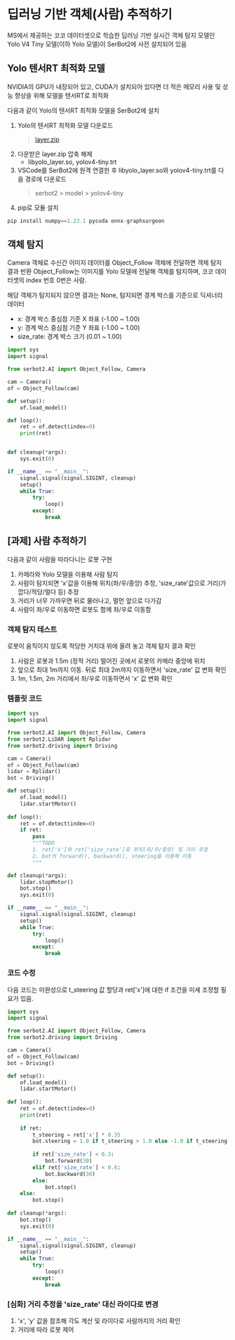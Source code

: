 # 딥러닝 기반 객체(사람) 추적하기
MS에서 제공하는 코코 데이터셋으로 학습한 딥러닝 기반 실시간 객체 탐지 모델인 Yolo V4 Tiny 모델(이하 Yolo 모델)이 SerBot2에 사전 설치되어 있음

## Yolo 텐서RT 최적화 모델
NVIDIA의 GPU가 내장되어 있고, CUDA가 설치되어 있다면 더 적은 메모리 사용 및 성능 향상을 위해 모델을 텐서RT로 최적화

다음과 같이 Yolo의 텐서RT 최적화 모델을 SerBot2에 설치  
1. Yolo의 텐서RT 최적화 모델 다운로드
   > [layer.zip](https://github.com/user-attachments/files/16257332/layer.zip)
2. 다운받은 layer.zip 압축 해제
   - libyolo_layer.so, yolov4-tiny.trt
4. VSCode를 SerBot2에 원격 연결한 후 libyolo_layer.so와 yolov4-tiny.trt를 다음 경로에 다운로드
   > serbot2 > model > yolov4-tiny 
5. pip로 모듈 설치
```python
pip install numpy==1.23.1 pycuda onnx-graphsurgeon 
```

## 객체 탐지
Camera 객체로 수신간 이미지 데이터를 Object_Follow 객체에 전달하면 객체 탐지 결과 반환
Object_Follow는 이미지를 Yolo 모델에 전달해 객체를 탐지하며, 코코 데이터셋의 index 번호 0번은 사람.  

해당 객체가 탐지되지 않으면 결과는 None, 탐지되면 경계 박스를 기준으로 딕셔너리 데이터
- x: 경계 박스 중심점 기준 X 좌표 (-1.00 ~ 1.00)
- y: 경계 박스 중심점 기준 Y 좌표 (-1.00 ~ 1.00)
- size_rate: 경계 박스 크기 (0.01 ~ 1.00) 

```python
import sys 
import signal

from serbot2.AI import Object_Follow, Camera

cam = Camera()
of = Object_Follow(cam)

def setup():
    of.load_model()

def loop():
    ret = of.detect(index=0)
    print(ret)


def cleanup(*args):
    sys.exit(0)

if __name__ == "__main__":
    signal.signal(signal.SIGINT, cleanup)
    setup()
    while True:
        try:
            loop()
        except:
            break
```

## [과제] 사람 추적하기
다음과 같이 사람을 따라다니는 로봇 구현

1. 카메라와 Yolo 모델을 이용해 사람 탐지
2. 사람이 탐지되면 'x'값을 이용해 위치(좌/우/중앙) 추정, 'size_rate'값으로 거리(가깝다/적당/멀다 등) 추정
3. 거리가 너무 가까우면 뒤로 물러나고, 멀먼 앞으로 다가감
4. 사람이 좌/우로 이동하면 로봇도 함께 좌/우로 이동함 

### 객체 탐지 테스트
로봇이 움직이지 않도록 적당한 거치대 위에 올려 놓고 객체 탐지 결과 확인
1. 사람은 로봇과 1.5m (정적 거리) 떨어진 곳에서 로봇의 카메라 중앙에 위치
2. 앞으로 최대 1m까지 이동. 뒤로 최대 2m까지 이동하면서 'size_rate' 값 변화 확인
3. 1m, 1.5m, 2m 거리에서 좌/우로 이동하면서 'x' 값 변화 확인 

### 템플릿 코드  
```python
import sys 
import signal

from serbot2.AI import Object_Follow, Camera
from serbot2.LiDAR import Rplidar
from serbot2.driving import Driving

cam = Camera()
of = Object_Follow(cam)
lidar = Rplidar()
bot = Driving()

def setup():
    of.load_model()
    lidar.startMotor()
    
def loop():
    ret = of.detect(index=0)
    if ret:
        pass
        """TODO 
        1. ret['x']와 ret['size_rate']로 위치(좌/우/중앙) 및 거리 추정 
        2. bot의 forward(), backward(), steering을 이용해 이동
        """

def cleanup(*args):
    lidar.stopMotor()
    bot.stop()
    sys.exit(0)

if __name__ == "__main__":
    signal.signal(signal.SIGINT, cleanup)
    setup()
    while True:
        try:
            loop()
        except:
            break
```

### 코드 수정  
다음 코드는 미완성으로 t_steering 값 할당과 ret['x']에 대한 if 조건을 미세 조정할 필요가 있음.  

```python
import sys 
import signal

from serbot2.AI import Object_Follow, Camera
from serbot2.driving import Driving

cam = Camera()
of = Object_Follow(cam)
bot = Driving()

def setup():
    of.load_model()
    lidar.startMotor()
    
def loop():
    ret = of.detect(index=0)
    print(ret)
    
    if ret:
        t_steering = ret['x'] * 0.35
        bot.steering = 1.0 if t_steering > 1.0 else -1.0 if t_steering < -1.0 else t_steering
        
        if ret['size_rate'] < 0.3:
            bot.forward(30)
        elif ret['size_rate'] < 0.6:
            bot.backward(30)
        else:
            bot.stop()
    else:
        bot.stop()
                    
def cleanup(*args):
    bot.stop()
    sys.exit(0)

if __name__ == "__main__":
    signal.signal(signal.SIGINT, cleanup)
    setup()
    while True:
        try:
            loop()
        except:
            break
```

### [심화] 거리 추정을 'size_rate' 대신 라이다로 변경
1. 'x', 'y' 값을 참조해 각도 계산 및 라이다로 사람까지의 거리 확인
2. 거리에 따라 로봇 제어
